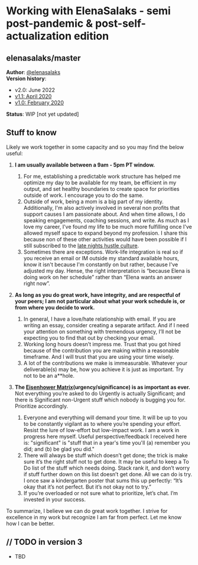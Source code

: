 # Working with ElenaSalaks - semi post-pandemic & post-self-actualization edition

## elenasalaks/master

**Author**: [@elenasalaks](https://twitter.com/elenasalaks) \
**Version history**:
* v2.0:   June 2022
* [v1.1:   April 2020](https://github.com/ElenaSalaks/Master/blob/master/READMEv1.1.md)
* [v1.0: 	February 2020](https://github.com/ElenaSalaks/Master/blob/master/READMEv1.0.md)

**Status**: WIP [not yet updated]

## Stuff to know


Likely we work together in some capacity and so you may find the below useful:

1.	**I am usually available between a 9am - 5pm PT window.**  

    1. For me, establishing a predictable work structure has helped me optimize my day to be available for my team, be efficient in my output, and set healthy boundaries to create space for priorities outside of work. I encourage you to do the same. 
    2. Outside of work, being a mom is a big part of my identity. Additionally, I'm also actively involved in several non profits that support causes I am passionate about. And when time allows, I do speaking engagements, coaching sessions, and write. As much as I love my career, I've found my life to be much more fulfilling once I've allowed myself space to expand beyond my profession. I share this because non of these other activities would have been possible if I still subscribed to the [late nights hustle culture](https://forge.medium.com/i-just-dont-want-to-be-busy-anymore-ac4dd37c8119).
    3. Sometimes there are exceptions. Work-life integration is real so if you receive an email or IM outside my standard available hours, know it isn't because I'm constantly on but rather, because I've adjusted my day. Hense, the right interpretation is “because Elena is doing work on her schedule” rather than “Elena wants an answer right now”.

1. **As long as you do great work, have integrity, and are respectful of your peers; I am not particular about what your work schedule is, or from where you decide to work.**

    1. In general, I have a love/hate relationship with email. If you are writing an essay, consider creating a separate artifact. And if I need your attention on something with tremendous urgency, I’ll not be expecting you to find that out by checking your email.
    1. Working long hours doesn’t impress me. Trust that you got hired because of the contribution you are making within a reasonable timeframe. And I will trust that you are using your time wisely. 
    1. A lot of the contributions we make is immeasurable. Whatever your deliverable(s) may be, how you achieve it is just as important. Try not to be an a**hole.

1. **The [Eisenhower Matrix](http://www.eisenhower.me/eisenhower-matrix/)(urgency/significance) is as important as ever.** Not everything you’re asked to do Urgently is actually Significant; and there is Significant non-Urgent stuff which nobody is bugging you for. Prioritize accordingly.

    1. Everyone and everything will demand your time. It will be up to you to be constantly vigilant as to where you’re spending your effort. Resist the lure of low-effort but low-impact work. I am a work in progress here myself.  Useful perspective/feedback I received here is: "significant" is "stuff that in a year's time you'll (a) remember you did; and (b) be glad you did."
    1. There will always be stuff which doesn’t get done; the trick is make sure it’s the right stuff not to get done. It may be useful to keep a To Do list of the stuff which needs doing. Stack rank it, and don’t worry if stuff further down on this list doesn’t get done. All we can do is try. I once saw a kindergarten poster that sums this up perfectly: “It’s okay that it’s not perfect. But it’s not okay not to try.”
    1. If you’re overloaded or not sure what to prioritize, let’s chat. I’m invested in your success. 

To summarize, I believe we can do great work together. I strive for excellence in my work but recognize I am far from perfect. Let me know how I can be better. 

## // TODO in version 3

*   TBD
